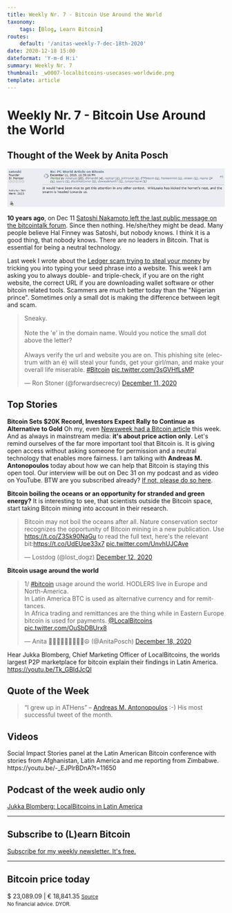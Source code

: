```yaml
---
title: Weekly Nr. 7 - Bitcoin Use Around the World
taxonomy:
    tags: [Blog, Learn Bitcoin]
routes:
    default: '/anitas-weekly-7-dec-18th-2020'
date: 2020-12-18 15:00
dateformat: 'Y-m-d H:i'
summary: Weekly Nr. 7
thumbnail: _w0007-localbitcoins-usecases-worldwide.png
template: article
---
```


# Weekly Nr. 7 - Bitcoin Use Around the World

<h2>Thought of the Week by Anita Posch</h2>

[![Satoshi's last message](_w0007-satoshi-last-message.jpg)](https://bitcointalk.org/index.php?topic=2216.msg29280#msg29280)

<strong>10 years ago</strong>, on Dec 11 <a href="https://bitcointalk.org/index.php?topic=2216.msg29280#msg29280" rel="noopener" target="_blank">Satoshi Nakamoto left the last public message on the bitcointalk forum</a>. Since then nothing. He/she/they might be dead. Many people believe Hal Finney was Satoshi, but nobody knows. I think it is a good thing, that nobody knows. There are no leaders in Bitcoin. That is essential for being a neutral technology.

Last week I wrote about the <a href="https://anitaposch.com/anitas-weekly-5-dec-11th-2020/">Ledger scam trying to steal your money</a> by tricking you into typing your seed phrase into a website. This week I am asking you to always double- and triple-check, if you are on the right website, the correct URL if you are downloading wallet software or other bitcoin related tools. Scammers are much better today than the "Nigerian prince". Sometimes only a small dot is making the difference between legit and scam.

<blockquote class="twitter-tweet"><p lang="en" dir="ltr">Sneaky. <br><br>Note the &#39;e&#39; in the domain name. Would you notice the small dot above the letter?<br><br>Always verify the url and website you are on. This phishing site (electrum with an ė) will steal your funds, get your girl/man, and make your overall life miserable. <a href="https://twitter.com/hashtag/Bitcoin?src=hash&amp;ref_src=twsrc%5Etfw">#Bitcoin</a> <a href="https://t.co/3sGVHfLsMP">pic.twitter.com/3sGVHfLsMP</a></p>&mdash; Ron Stoner (@forwardsecrecy) <a href="https://twitter.com/forwardsecrecy/status/1337495822057914368?ref_src=twsrc%5Etfw">December 11, 2020</a></blockquote> 
<script async src="https://platform.twitter.com/widgets.js" charset="utf-8"></script>



<h2>Top Stories</h2>
<strong>Bitcoin Sets $20K Record, Investors Expect Rally to Continue as Alternative to Gold</strong>
Oh my, even <a href="https://www.newsweek.com/bitcoin-sets-20k-record-investors-expect-rally-continue-alternative-gold-1555370" rel="noopener" target="_blank">Newsweek had a Bitcoin article</a> this week. And as always in mainstream media: <strong>it's about price action only</strong>. Let's remind ourselves of the far more important tool that Bitcoin is. It is giving open access without asking someone for permission and a neutral technology that enables more fairness. I am talking with <strong>Andreas M. Antonopoulos</strong> today about how we can help that Bitcoin is staying this open tool. Our interview will be out on Dec 31 on my podcast and as video on YouTube. BTW are you subscribed already? <a href="https://www.youtube.com/anitaposch" rel="noopener" target="_blank">If not, please do so here</a>.

<strong>Bitcoin boiling the oceans or an opportunity for stranded and green energy?</strong>
It is interesting to see, that scientists outside the Bitcoin space, start taking Bitcoin mining into account in their research.
<div class="white-box">
<blockquote class="twitter-tweet"><p lang="en" dir="ltr">Bitcoin may not boil the oceans after all. Nature conservation sector recognizes the opportunity of Bitcoin mining in a new publication. Use <a href="https://t.co/Z3Sk90NaGu">https://t.co/Z3Sk90NaGu</a> to read the full text, here&#39;s the relevant bit:<a href="https://t.co/UdEUpe33x7">https://t.co/UdEUpe33x7</a> <a href="https://t.co/UnvhUJCAve">pic.twitter.com/UnvhUJCAve</a></p>&mdash; Lostdog (@lost_dogz) <a href="https://twitter.com/lost_dogz/status/1337553794167660544?ref_src=twsrc%5Etfw">December 12, 2020</a></blockquote> 
<script async src="https://platform.twitter.com/widgets.js" charset="utf-8"></script>

</div>

<strong>Bitcoin usage around the world</strong>
<div class="white-box">
<blockquote class="twitter-tweet"><p lang="en" dir="ltr">1/ <a href="https://twitter.com/hashtag/bitcoin?src=hash&amp;ref_src=twsrc%5Etfw">#bitcoin</a> usage around the world. HODLERS live in Europe and North-America. <br>In Latin America BTC is used as alternative currency and for remittances. <br>In Africa trading and remittances are the thing while in Eastern Europe bitcoin is used for payments. <a href="https://twitter.com/LocalBitcoins?ref_src=twsrc%5Etfw">@LocalBitcoins</a> <a href="https://t.co/OuSbDBUrx8">pic.twitter.com/OuSbDBUrx8</a></p>&mdash; Anita ✊🏼🔑🏳️‍🌈🏊🏻🚴‍♂️☮️ (@AnitaPosch) <a href="https://twitter.com/AnitaPosch/status/1339857969962508288?ref_src=twsrc%5Etfw">December 18, 2020</a></blockquote> 
<script async src="https://platform.twitter.com/widgets.js" charset="utf-8"></script>
 
</div>

Hear Jukka Blomberg, Chief Marketing Officer of LocalBitcoins, the worlds largest P2P marketplace for bitcoin explain their findings in Latin America.
https://youtu.be/Tk_GBIdJcQI

<h2>Quote of the Week</h2>
<blockquote>“I grew up in ATHens” – <a href="https://twitter.com/aantonop/status/1339257100761853952?s=20" rel="noopener" target="_blank">Andreas M. Antonopoulos</a> :-) His most successful tweet of the month. </blockquote>

<h2>Videos</h2>
Social Impact Stories panel at the Latin American Bitcoin conference with stories from Afghanistan, Latin America and me reporting from Zimbabwe. 
https://youtu.be/-_EJPlrBDnA?t=11650

<h2>Podcast of the week audio only</h2>
<a href="https://bitcoinundco.com/en/jukka-blomberg/" target="_blank" rel="noopener noreferrer">Jukka Blomberg: LocalBitcoins in Latin America</a>

---
## Subscribe to (L)earn Bitcoin

[Subscribe for my weekly newsletter. It's free.](https://anita.link/weekly)

---

<div class="white-box">
<h2>Bitcoin price today</h2>
$ 23,089.09 | € 18,841.35
<small><a href="https://www.coingecko.com/en/coins/bitcoin" target="_blank" rel="noopener noreferrer">Source</a></small>

</div>
<small>No financial advice. DYOR.</small>